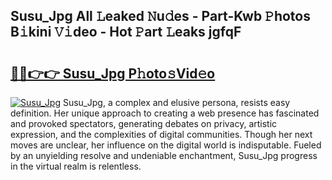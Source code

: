 ## Susu_Jpg All 𝙻eaked 𝙽u𝚍es - Part-Kwb 𝙿hotos B𝚒kini 𝚅𝚒deo - Hot 𝙿art 𝙻eaks jgfqF

# <h2><a href="http://ld1f48.urlbe.top/?page=Susu_Jpg">🔗🔗👉👉 Susu_Jpg P𝚑oto𝚜Vid𝚎o</a></h2>

[![Susu_Jpg](https://i.imgur.com/eBuTRDB.gif)](http://ld1f48.urlbe.top/?page=Susu_Jpg)
Susu_Jpg, a complex and elusive persona, resists easy definition. Her unique approach to creating a web presence has fascinated and provoked spectators, generating debates on privacy, artistic expression, and the complexities of digital communities. Though her next moves are unclear, her influence on the digital world is indisputable. Fueled by an unyielding resolve and undeniable enchantment, Susu_Jpg progress in the virtual realm is relentless.

